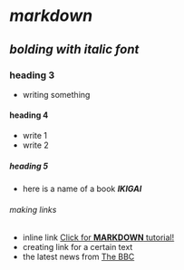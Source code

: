# _markdown_
## **_bolding with italic font_**
### heading 3 
- writing something 
#### heading 4
- write 1 
- write 2
##### heading 5
- here is a name of a book **_IKIGAI_**
###### making links 
- inline link 
 [Click for **MARKDOWN** tutorial!](https://www.markdowntutorial.com/lesson/3/)
- creating link for a  certain text 
- the latest news from [ The BBC](https://www.bbc.com/news)
